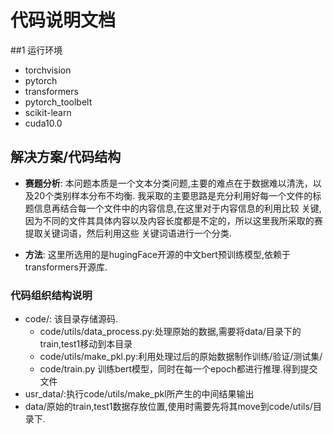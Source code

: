 # 代码说明文档
##1 运行环境
- torchvision
- pytorch
- transformers
- pytorch_toolbelt
- scikit-learn
- cuda10.0
## 解决方案/代码结构
- **赛题分析**:
    本问题本质是一个文本分类问题,主要的难点在于数据难以清洗，以及20个类别样本分布不均衡.
我采取的主要思路是充分利用好每一个文件的标题信息再结合每一个文件中的内容信息,在这里对于内容信息的利用比较
关键,因为不同的文件其具体内容以及内容长度都是不定的，所以这里我所采取的赛提取关键词语，然后利用这些
关键词语进行一个分类.

- **方法**:
    这里所选用的是hugingFace开源的中文bert预训练模型,依赖于transformers开源库.
    
### 代码组织结构说明
- code/: 该目录存储源码.
    - code/utils/data_process.py:处理原始的数据,需要将data/目录下的train,test1移动到本目录
    - code/utils/make_pkl.py:利用处理过后的原始数据制作训练/验证/测试集/
    - code/train.py 训练bert模型，同时在每一个epoch都进行推理.得到提交文件
- usr_data/:执行code/utils/make_pkl所产生的中间结果输出
- data/原始的train,test1数据存放位置,使用时需要先将其move到code/utils/目录下.
    